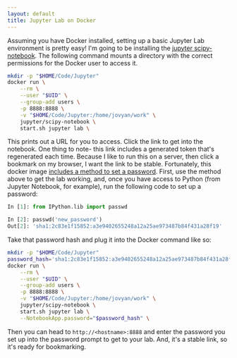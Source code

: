 ```yaml
---
layout: default
title: Jupyter Lab on Docker
---
```


Assuming you have Docker installed, setting up a basic Jupyter Lab environment
is pretty easy! I'm going to be installing the [jupyter
scipy-notebook](https://jupyter-docker-stacks.readthedocs.io/en/latest/). The
following command mounts a directory with the correct permissions for the
Docker user to access it.

```bash
mkdir -p "$HOME/Code/Jupyter"
docker run \
    --rm \
    --user "$UID" \
    --group-add users \
    -p 8888:8888 \
    -v "$HOME/Code/Jupyter:/home/jovyan/work" \
    jupyter/scipy-notebook \
    start.sh jupyter lab \
```

This prints out a URL for you to access. Click the link to get into the
notebook. One thing to note- this link includes a generated token that's
regenerated each time. Because I like to run this on a server, then click a
bookmark on my browser, I want the link to be stable. Fortunately, this docker
image [includes a method to set a
password](https://jupyter-docker-stacks.readthedocs.io/en/latest/using/common.html#notebook-options).
First, use the method above to get the lab working, and, once you have access
to Python (from Jupyter Notebook, for example), run the following code to set
up a password:

```python
In [1]: from IPython.lib import passwd

In [2]: passwd('new_password')
Out[2]: 'sha1:2c83e1f15852:a3e9402655248a12a25ae973487b84f431a28f19'
```

Take that password hash and plug it into the Docker command like so:

```bash
mkdir -p "$HOME/Code/Jupyter"
password_hash='sha1:2c83e1f15852:a3e9402655248a12a25ae973487b84f431a28f19'
docker run \
    --rm \
    --user "$UID" \
    --group-add users \
    -p 8888:8888 \
    -v "$HOME/Code/Jupyter:/home/jovyan/work" \
    jupyter/scipy-notebook \
    start.sh jupyter lab \
    --NotebookApp.password="$password_hash" \
```

Then you can head to `http://<hostname>:8888` and enter the password you set up
into the password prompt to get to your lab. And, it's a stable link, so it's
ready for bookmarking.
